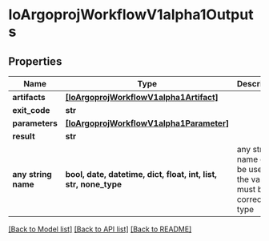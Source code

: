 # IoArgoprojWorkflowV1alpha1Outputs


## Properties
Name | Type | Description | Notes
------------ | ------------- | ------------- | -------------
**artifacts** | [**[IoArgoprojWorkflowV1alpha1Artifact]**](IoArgoprojWorkflowV1alpha1Artifact.md) |  | [optional] 
**exit_code** | **str** |  | [optional] 
**parameters** | [**[IoArgoprojWorkflowV1alpha1Parameter]**](IoArgoprojWorkflowV1alpha1Parameter.md) |  | [optional] 
**result** | **str** |  | [optional] 
**any string name** | **bool, date, datetime, dict, float, int, list, str, none_type** | any string name can be used but the value must be the correct type | [optional]

[[Back to Model list]](../README.md#documentation-for-models) [[Back to API list]](../README.md#documentation-for-api-endpoints) [[Back to README]](../README.md)


